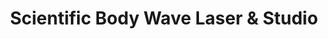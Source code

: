 ---
title: "Scientific Body Wave Laser & Studio"
url: /grimsby/scientific-body-wave-laser-und-studio/
shop: Kosmetik
---